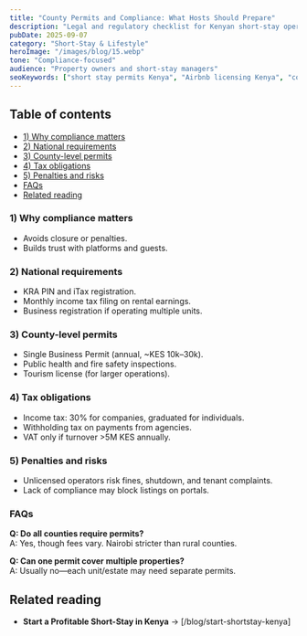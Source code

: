 ```yaml
---
title: "County Permits and Compliance: What Hosts Should Prepare"
description: "Legal and regulatory checklist for Kenyan short-stay operators—licenses, taxes, and compliance essentials."
pubDate: 2025-09-07
category: "Short-Stay & Lifestyle"
heroImage: "/images/blog/15.webp"
tone: "Compliance-focused"
audience: "Property owners and short-stay managers"
seoKeywords: ["short stay permits Kenya", "Airbnb licensing Kenya", "county approvals short let"]
---
```


## Table of contents
- [1) Why compliance matters](#1-why-compliance-matters)
- [2) National requirements](#2-national-requirements)
- [3) County-level permits](#3-county-level-permits)
- [4) Tax obligations](#4-tax-obligations)
- [5) Penalties and risks](#5-penalties-and-risks)
- [FAQs](#faqs)
- [Related reading](#related-reading)

### 1) Why compliance matters
- Avoids closure or penalties.  
- Builds trust with platforms and guests.  

### 2) National requirements
- KRA PIN and iTax registration.  
- Monthly income tax filing on rental earnings.  
- Business registration if operating multiple units.  

### 3) County-level permits
- Single Business Permit (annual, ~KES 10k–30k).  
- Public health and fire safety inspections.  
- Tourism license (for larger operations).  

### 4) Tax obligations
- Income tax: 30% for companies, graduated for individuals.  
- Withholding tax on payments from agencies.  
- VAT only if turnover >5M KES annually.  

### 5) Penalties and risks
- Unlicensed operators risk fines, shutdown, and tenant complaints.  
- Lack of compliance may block listings on portals.  

### FAQs
**Q: Do all counties require permits?**  
A: Yes, though fees vary. Nairobi stricter than rural counties.  

**Q: Can one permit cover multiple properties?**  
A: Usually no—each unit/estate may need separate permits.  

## Related reading
- **Start a Profitable Short-Stay in Kenya** → [/blog/start-shortstay-kenya]  

